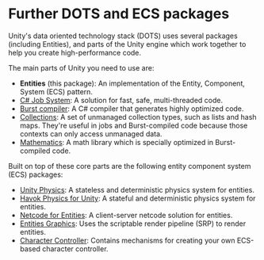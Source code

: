# Further DOTS and ECS packages

Unity's data oriented technology stack (DOTS) uses several packages (including Entities), and parts of the Unity engine which work together to help you create high-performance code.

The main parts of Unity you need to use are:

* **Entities** (this package): An implementation of the Entity, Component, System (ECS) pattern.
* [C# Job System](https://docs.unity3d.com/Manual/JobSystem.html): A solution for fast, safe, multi-threaded code.
* [Burst compiler](https://docs.unity3d.com/Packages/com.unity.burst@latest): A C# compiler that generates highly optimized code.
* [Collections](https://docs.unity3d.com/Packages/com.unity.collections@latest): A set of unmanaged collection types, such as lists and hash maps. They're useful in jobs and Burst-compiled code because those contexts can only access unmanaged data.
* [Mathematics](https://docs.unity3d.com/Packages/com.unity.mathematics@latest): A math library which is specially optimized in Burst-compiled code.

Built on top of these core parts are the following entity component system (ECS) packages:

* [Unity Physics](https://docs.unity3d.com/Packages/com.unity.physics@latest): A stateless and deterministic physics system for entities. 
* [Havok Physics for Unity](https://docs.unity3d.com/Packages/com.havok.physics@latest): A stateful and deterministic physics system for entities.
* [Netcode for Entities](https://docs.unity3d.com/Packages/com.unity.netcode@latest): A client-server netcode solution for entities.
* [Entities Graphics](https://docs.unity3d.com/Packages/com.unity.entities.graphics@latest): Uses the scriptable render pipeline (SRP) to render entities.
* [Character Controller](https://docs.unity3d.com/Packages/com.unity.charactercontroller@latest): Contains mechanisms for creating your own ECS-based character controller.
